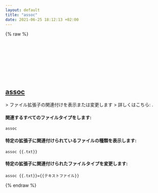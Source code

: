 ```yaml
---
layout: default
title: "assoc"
date: 2021-06-25 18:12:13 +02:00
---
```

{% raw %}
<h2 id="assoc">
  <a href="/ja/windows/assoc.html">assoc</a> <a href="#assoc"><svg class="icon">
    <use href="/assets/images/unicode_sprite.svg#link" />
  </svg></a>
</h2>
> ファイル拡張子の関連付けを表示または変更します
> 詳しくはこちら: <https://docs.microsoft.com/windows-server/administration/windows-commands/assoc>.

#### 関連するすべてのファイルタイプをします:
```shell
assoc
```
#### 特定の拡張子に関連付けられているファイルの種類を表示します:
```shell
assoc {{.txt}}
```
#### 特定の拡張子に関連付けられたファイルタイプを変更します:
```shell
assoc {{.txt}}={{テキストファイル}}
```
{% endraw %}